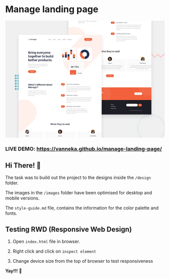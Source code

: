 # Manage landing page

![Design preview for the Manage landing page coding challenge](./design/desktop-preview.jpg)

### LIVE DEMO: https://vanneka.github.io/manage-landing-page/

## Hi There! 👋

The task was to build out the project to the designs inside the `/design` folder. 

The images in the `/images` folder have been optimised for desktop and mobile versions.

The `style-guide.md` file, contains the information for the color palette and fonts.

## Testing RWD (Responsive Web Design)
1. Open `index.html` file in browser.

2. Right click and click on `inspect element`

3. Change device size from the top of browser to test responsiveness

**Yay!!!** 🚀
